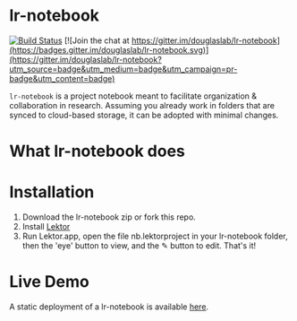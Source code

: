 # lr-notebook

[![Build Status](https://travis-ci.org/sdouglas/lr-notebook.svg?branch=master)](https://travis-ci.org/sdouglas/lr-notebook) [![Join the chat at https://gitter.im/douglaslab/lr-notebook](https://badges.gitter.im/douglaslab/lr-notebook.svg)](https://gitter.im/douglaslab/lr-notebook?utm_source=badge&utm_medium=badge&utm_campaign=pr-badge&utm_content=badge)

`lr-notebook` is a project notebook meant to facilitate organization & collaboration in research. Assuming you already work in folders that are synced to cloud-based storage, it can be adopted with minimal changes.

# What lr-notebook does

# Installation

1. Download the lr-notebook zip or fork this repo.
2. Install [Lektor](http://getlektor.com/)
3. Run Lektor.app, open the file nb.lektorproject in your lr-notebook folder, then the 'eye' button to view, and the ✎ button to edit. That's it!


# Live Demo

A static deployment of a lr-notebook is available [here](http://sdouglas.github.io/lr-notebook/).